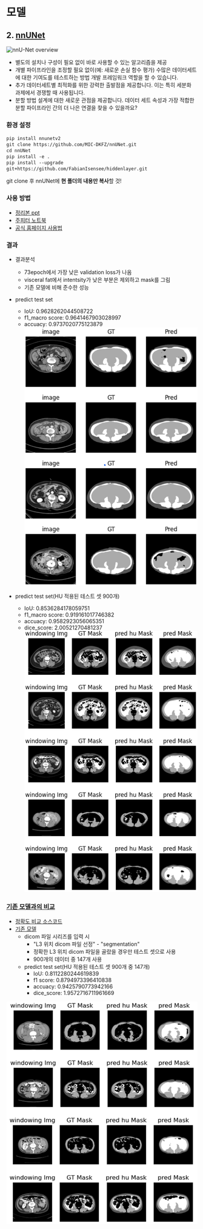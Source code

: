# 모델

## 2. [nnUNet](https://github.com/MIC-DKFZ/nnUNet)

![nnU-Net overview](https://github.com/MIC-DKFZ/nnUNet/raw/master/documentation/assets/nnU-Net_overview.png)

-   별도의 설치나 구성이 필요 없이 바로 사용할 수 있는 알고리즘을 제공
-   개별 파이프라인을 조정할 필요 없이(예: 새로운 손실 함수 평가) 수많은 데이터세트에 대한 기여도를 테스트하는 방법 개발 프레임워크 역할을 할 수 있습니다.
-   추가 데이터세트별 최적화를 위한 강력한 출발점을 제공합니다. 이는 특히 세분화 과제에서 경쟁할 때 사용됩니다.
-   분할 방법 설계에 대한 새로운 관점을 제공합니다. 데이터 세트 속성과 가장 적합한 분할 파이프라인 간의 더 나은 연결을 찾을 수 있을까요?

### 환경 설정

```
pip install nnunetv2
git clone https://github.com/MIC-DKFZ/nnUNet.git
cd nnUNet
pip install -e .
pip install --upgrade git+https://github.com/FabianIsensee/hiddenlayer.git
```

git clone 후 nnUNet에 **현 폴더의 내용만 복사**할 것!

### 사용 방법

-   [정리본 ppt](nnUnet_usage.pptx)
-   [주피터 노트북](Use_nnUNet.ipynb)
-   [공식 홈페이지 사용법](https://github.com/MIC-DKFZ/nnUNet/blob/master/documentation/how_to_use_nnunet.md)

### 결과

-   결과분석

    -   73epoch에서 가장 낮은 validation loss가 나옴
    -   visceral fat에서 intentsity가 낮은 부분은 제외하고 mask를 그림
    -   기존 모델에 비해 준수한 성능

-   predict test set

    -   IoU: 0.9628262044508722
    -   f1_macro score: 0.9641467903028997
    -   accuacy: 0.9737020775123879
        ![nnunet_result1](../../documentation/assets/nnunet_result1.png)

-   predict test set(HU 적용된 테스트 셋 900개)
    -   IoU: 0.8536284178059751
    -   f1_macro score: 0.919161017746382
    -   accuacy: 0.9582923056065351
    -   dice_score: 2.00521270481237
        ![nnunet_result2](../../documentation/assets/nnunet_result2.png)

### [기존 모델과의 비교](./compare_with_standard.pdf)

-   [정확도 비교 소스코드](./compare_with_standard.ipynb)
-   [기존 모델](https://github.com/embed-Rayn/commercialization/blob/main/program.md)
    -   dicom 파일 시리즈를 입력 시
        -   "L3 위치 dicom 파일 선정" - "segmentation"
        -   정확한 L3 위치 dicom 파일을 골랐을 경우만 테스트 셋으로 사용
        -   900개의 데이터 중 147개 사용
    -   predict test set(HU 적용된 테스트 셋 900개 중 147개)
        -   IoU: 0.8112280244619839
        -   f1 score: 0.8794973396410838
        -   accuacy: 0.9425790773942166
        -   dice_score: 1.9572716711961669

![standard_result](../../documentation/assets/standard_result.png)
